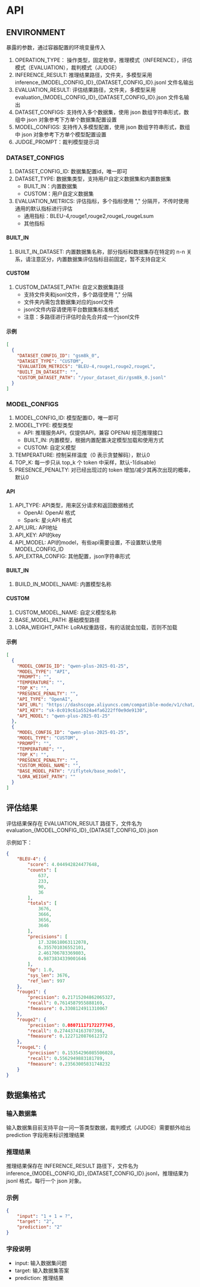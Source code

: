 # API

## ENVIRONMENT

暴露的参数，通过容器配置的环境变量传入

1. OPERATION_TYPE： 操作类型，固定枚举，推理模式（INFERENCE），评估模式（EVALUATION），裁判模式（JUDGE）
2. INFERENCE_RESULT: 推理结果路径，文件夹，多模型采用 inference_{MODEL_CONFIG_ID}_{DATASET_CONFIG_ID}.jsonl 文件名输出
3. EVALUATION_RESULT: 评估结果路径，文件夹，多模型采用 evaluation_{MODEL_CONFIG_ID}_{DATASET_CONFIG_ID}.json 文件名输出
4. DATASET_CONFIGS: 支持传入多个数据集，使用 json 数组字符串形式，数组中 json 对象参考下方单个数据集配置设置
5. MODEL_CONFIGS: 支持传入多模型配置，使用 json 数组字符串形式，数组中 json 对象参考下方单个模型配置设置
6. JUDGE_PROMPT：裁判模型提示词

### DATASET_CONFIGS

1. DATASET_CONFIG_ID: 数据集配置id，唯一即可
2. DATASET_TYPE: 数据集类型，支持用户自定义数据集和内置数据集
	- BUILT_IN：内置数据集
	- CUSTOM：用户自定义数据集
3. EVALUATION_METRICS: 评估指标，多个指标使用 "," 分隔开，不传时使用通用的默认指标进行评估
	- 通用指标：BLEU-4,rouge1,rouge2,rougeL,rougeLsum
	- 其他指标

#### BUILT_IN
1. BUILT_IN_DATASET: 内置数据集名称，部分指标和数据集存在特定的 n-n 关系，请注意区分，内置数据集评估指标目前固定，暂不支持自定义

#### CUSTOM
1. CUSTOM_DATASET_PATH: 自定义数据集路径
	- 支持文件夹和jsonl文件，多个路径使用 "," 分隔
	- 文件夹内需包含数据集对应的jsonl文件
	- jsonl文件内容请使用平台数据集标准格式
	- 注意：多路径进行评估时会先合并成一个jsonl文件


#### 示例

```json
[
  {
    "DATASET_CONFIG_ID": "gsm8k_0",
    "DATASET_TYPE": "CUSTOM",
    "EVALUATION_METRICS": "BLEU-4,rouge1,rouge2,rougeL",
    "BUILT_IN_DATASET": "",
    "CUSTOM_DATASET_PATH": "/your_dataset_dir/gsm8k_0.jsonl"
  }
]
```

### MODEL_CONFIGS
1. MODEL_CONFIG_ID: 模型配置ID，唯一即可
2. MODEL_TYPE: 模型类型
	- API: 推理服务API，仅提供API，兼容 OPENAI 规范推理接口
	- BUILT_IN: 内置模型，根据内置配置决定模型加载和使用方式
	- CUSTOM: 自定义模型
3. TEMPERATURE: 控制采样温度（0 表示贪婪解码），默认0
4. TOP_K: 每一步只从 top_k 个 token 中采样，默认-1(disable)
5. PRESENCE_PENALTY: 对已经出现过的 token 增加/减少其再次出现的概率，默认0

#### API
1. API_TYPE: API类型，用来区分请求和返回数据格式
	- OpenAI: OpenAI 格式
	- Spark: 星火API 格式
2. API_URL: API地址
3. API_KEY: API的key
4. API_MODEL: API的model，有些api需要设置，不设置默认使用MODEL_CONFIG_ID
5. API_EXTRA_CONFIG: 其他配置，json字符串形式

#### BUILT_IN
1. BUILD_IN_MODEL_NAME: 内置模型名称

#### CUSTOM
1. CUSTOM_MODEL_NAME: 自定义模型名称
2. BASE_MODEL_PATH: 基础模型路径
3. LORA_WEIGHT_PATH: LoRA权重路径，有的话就会加载，否则不加载

#### 示例

```json
[
  {
    "MODEL_CONFIG_ID": "qwen-plus-2025-01-25",
    "MODEL_TYPE": "API",
    "PROMPT": "",
    "TEMPERATURE": "",
    "TOP_K": "",
    "PRESENCE_PENALTY": "",
    "API_TYPE": "OpenAI",
    "API_URL": "https://dashscope.aliyuncs.com/compatible-mode/v1/chat/completions",
    "API_KEY": "sk-8c019c61a5524a4fa6222ff0e9de9130",
    "API_MODEL": "qwen-plus-2025-01-25"
  },
  {
    "MODEL_CONFIG_ID": "qwen-plus-2025-01-25",
    "MODEL_TYPE": "CUSTOM",
    "PROMPT": "",
    "TEMPERATURE": "",
    "TOP_K": "",
    "PRESENCE_PENALTY": "",
    "CUSTOM_MODEL_NAME": "",
    "BASE_MODEL_PATH": "/iflytek/base_model",
    "LORA_WEIGHT_PATH": ""
  }
]
```

## 评估结果
评估结果保存在 EVALUATION_RESULT 路径下，文件名为 evaluation_{MODEL_CONFIG_ID}_{DATASET_CONFIG_ID}.json

示例如下：
```json
{
    "BLEU-4": {
        "score": 4.044942824477648,
        "counts": [
            637,
            233,
            90,
            36
        ],
        "totals": [
            3676,
            3666,
            3656,
            3646
        ],
        "precisions": [
            17.328618063112078,
            6.355701036552101,
            2.461706783369803,
            0.9873834339001646
        ],
        "bp": 1.0,
        "sys_len": 3676,
        "ref_len": 997
    },
    "rouge1": {
        "precision": 0.21715204862065327,
        "recall": 0.7614587955888169,
        "fmeasure": 0.3308124911310067
    },
    "rouge2": {
        "precision": 0.08071117172277745,
        "recall": 0.2744374163707398,
        "fmeasure": 0.1227120876612372
    },
    "rougeL": {
        "precision": 0.15354296085506028,
        "recall": 0.5562949883181789,
        "fmeasure": 0.23563005831748232
    }
}
```

## 数据集格式

### 输入数据集
输入数据集目前支持平台一问一答类型数据，裁判模式（JUDGE）需要额外给出 prediction 字段用来标识推理结果

### 推理结果
推理结果保存在 INFERENCE_RESULT 路径下，文件名为 inference_{MODEL_CONFIG_ID}_{DATASET_CONFIG_ID}.jsonl，推理结果为 jsonl 格式，每行一个 json 对象。

### 示例
```json
{
    "input": "1 + 1 = ?",
    "target": "2",
    "prediction": "2"
}
```

### 字段说明
- input: 输入数据集问题
- target: 输入数据集答案
- prediction: 推理结果